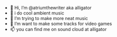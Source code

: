 - 👋 Hi, I’m @atriumthewriter aka alligator
- 👀 i do cool ambient music
- 🌱 I’m trying to make more neat music
- 💞️ I’m want to make some tracks for video games
- 📫 you can find me on sound cloud at alligator

<!---
atriumthewriter/atriumthewriter is a ✨ special ✨ repository because its `README.md` (this file) appears on your GitHub profile.
You can click the Preview link to take a look at your changes.
--->

